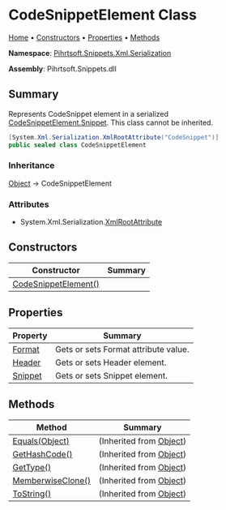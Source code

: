 # CodeSnippetElement Class

[Home](../../../../../README.md) &#x2022; [Constructors](#constructors) &#x2022; [Properties](#properties) &#x2022; [Methods](#methods)

**Namespace**: [Pihrtsoft.Snippets.Xml.Serialization](../README.md)

**Assembly**: Pihrtsoft\.Snippets\.dll

## Summary

Represents CodeSnippet element in a serialized [CodeSnippetElement.Snippet](Snippet/README.md)\. This class cannot be inherited\.

```csharp
[System.Xml.Serialization.XmlRootAttribute("CodeSnippet")]
public sealed class CodeSnippetElement
```

### Inheritance

[Object](https://docs.microsoft.com/en-us/dotnet/api/system.object) &#x2192; CodeSnippetElement

### Attributes

* System\.Xml\.Serialization\.[XmlRootAttribute](https://docs.microsoft.com/en-us/dotnet/api/system.xml.serialization.xmlrootattribute)

## Constructors

| Constructor | Summary |
| ----------- | ------- |
| [CodeSnippetElement()](-ctor/README.md) | |

## Properties

| Property | Summary |
| -------- | ------- |
| [Format](Format/README.md) | Gets or sets Format attribute value\. |
| [Header](Header/README.md) | Gets or sets Header element\. |
| [Snippet](Snippet/README.md) | Gets or sets Snippet element\. |

## Methods

| Method | Summary |
| ------ | ------- |
| [Equals(Object)](https://docs.microsoft.com/en-us/dotnet/api/system.object.equals) |  \(Inherited from [Object](https://docs.microsoft.com/en-us/dotnet/api/system.object)\) |
| [GetHashCode()](https://docs.microsoft.com/en-us/dotnet/api/system.object.gethashcode) |  \(Inherited from [Object](https://docs.microsoft.com/en-us/dotnet/api/system.object)\) |
| [GetType()](https://docs.microsoft.com/en-us/dotnet/api/system.object.gettype) |  \(Inherited from [Object](https://docs.microsoft.com/en-us/dotnet/api/system.object)\) |
| [MemberwiseClone()](https://docs.microsoft.com/en-us/dotnet/api/system.object.memberwiseclone) |  \(Inherited from [Object](https://docs.microsoft.com/en-us/dotnet/api/system.object)\) |
| [ToString()](https://docs.microsoft.com/en-us/dotnet/api/system.object.tostring) |  \(Inherited from [Object](https://docs.microsoft.com/en-us/dotnet/api/system.object)\) |

